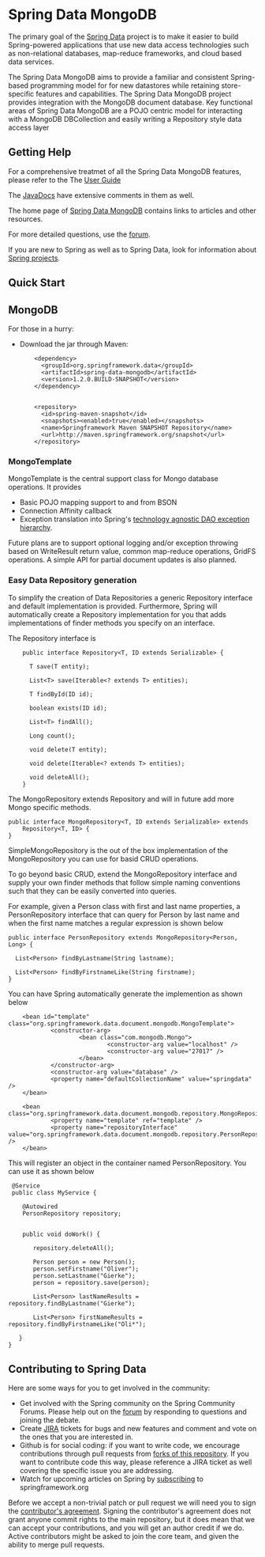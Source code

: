 Spring Data MongoDB
======================

The primary goal of the [Spring Data](http://www.springsource.org/spring-data) project is to make it easier to build Spring-powered applications that use new data access technologies such as non-relational databases, map-reduce frameworks, and cloud based data services.

The Spring Data MongoDB aims to provide a familiar and consistent Spring-based programming model for for new datastores while retaining store-specific features and capabilities. The Spring Data MongoDB project provides integration with the MongoDB document database. Key functional areas of Spring Data MongoDB are a POJO centric model for interacting with a MongoDB DBCollection and easily writing a Repository style data access layer

Getting Help
------------

For a comprehensive treatmet of all the Spring Data MongoDB features, please refer to the The [User Guide](http://static.springsource.org/spring-data/data-mongodb/docs/current/reference/html/) 

The [JavaDocs](http://static.springsource.org/spring-data/data-mongodb/docs/current/api/) have extensive comments in them as well.

The home page of [Spring Data MongoDB](http://www.springsource.org/spring-data/mongodb) contains links to articles and other resources.

For more detailed questions, use the [forum](http://forum.springsource.org/forumdisplay.php?f=80). 

If you are new to Spring as well as to Spring Data, look for information about [Spring projects](http://www.springsource.org/projects). 


Quick Start
-----------

## MongoDB

For those in a hurry:


* Download the jar through Maven:

          <dependency>
            <groupId>org.springframework.data</groupId>
            <artifactId>spring-data-mongodb</artifactId>
            <version>1.2.0.BUILD-SNAPSHOT</version>
          </dependency> 


          <repository>
            <id>spring-maven-snapshot</id>
            <snapshots><enabled>true</enabled></snapshots>
            <name>Springframework Maven SNAPSHOT Repository</name>
            <url>http://maven.springframework.org/snapshot</url>
          </repository> 

### MongoTemplate
MongoTemplate is the central support class for Mongo database operations.  It provides

* Basic POJO mapping support to and from BSON
* Connection Affinity callback
* Exception translation into Spring's [technology agnostic DAO exception hierarchy](http://static.springsource.org/spring/docs/3.0.x/spring-framework-reference/html/dao.html#dao-exceptions).

Future plans are to support optional logging and/or exception throwing based on WriteResult return value, common map-reduce operations, GridFS operations.  A simple API for partial document updates is also planned.

### Easy Data Repository generation

To simplify the creation of Data Repositories a generic Repository interface and default implementation is provided.  Furthermore, Spring will automatically create a Repository implementation for you that adds implementations of finder methods you specify on an interface.  

The Repository interface is

        public interface Repository<T, ID extends Serializable> { 

          T save(T entity);

          List<T> save(Iterable<? extends T> entities);

          T findById(ID id);

          boolean exists(ID id);

          List<T> findAll();

          Long count();

          void delete(T entity);

          void delete(Iterable<? extends T> entities);

          void deleteAll();
        }


The MongoRepository extends Repository and will in future add more Mongo specific methods.

    public interface MongoRepository<T, ID extends Serializable> extends
        Repository<T, ID> {
    }

SimpleMongoRepository is the out of the box implementation of the MongoRepository you can use for basid CRUD operations.  

To go beyond basic CRUD, extend the MongoRepository interface and supply your own finder methods that follow simple naming conventions such that they can be easily converted into queries.  

For example, given a Person class with first and last name properties, a PersonRepository interface that can query for Person by last name and when the first name matches a regular expression is shown below

    public interface PersonRepository extends MongoRepository<Person, Long> {

      List<Person> findByLastname(String lastname);

      List<Person> findByFirstnameLike(String firstname);
    }

You can have Spring automatically generate the implemention as shown below

        <bean id="template" class="org.springframework.data.document.mongodb.MongoTemplate">
                <constructor-arg>
                        <bean class="com.mongodb.Mongo">
                                <constructor-arg value="localhost" />
                                <constructor-arg value="27017" />
                        </bean>
                </constructor-arg>
                <constructor-arg value="database" />
                <property name="defaultCollectionName" value="springdata" />
        </bean>

        <bean class="org.springframework.data.document.mongodb.repository.MongoRepositoryFactoryBean">
                <property name="template" ref="template" />
                <property name="repositoryInterface" value="org.springframework.data.document.mongodb.repository.PersonRepository" />
        </bean>

This will register an object in the container named PersonRepository.  You can use it as shown below

     @Service
     public class MyService {

        @Autowired
        PersonRepository repository;


        public void doWork() {

           repository.deleteAll();

           Person person = new Person();
           person.setFirstname("Oliver");
           person.setLastname("Gierke");
           person = repository.save(person);

           List<Person> lastNameResults = repository.findByLastname("Gierke");

           List<Person> firstNameResults = repository.findByFirstnameLike("Oli*");

       }
    }


Contributing to Spring Data
---------------------------

Here are some ways for you to get involved in the community:

* Get involved with the Spring community on the Spring Community Forums.  Please help out on the [forum](http://forum.springsource.org/forumdisplay.php?f=80) by responding to questions and joining the debate.
* Create [JIRA](https://jira.springframework.org/browse/DATADOC) tickets for bugs and new features and comment and vote on the ones that you are interested in.  
* Github is for social coding: if you want to write code, we encourage contributions through pull requests from [forks of this repository](http://help.github.com/forking/). If you want to contribute code this way, please reference a JIRA ticket as well covering the specific issue you are addressing.
* Watch for upcoming articles on Spring by [subscribing](http://www.springsource.org/node/feed) to springframework.org

Before we accept a non-trivial patch or pull request we will need you to sign the [contributor's agreement](https://support.springsource.com/spring_committer_signup).  Signing the contributor's agreement does not grant anyone commit rights to the main repository, but it does mean that we can accept your contributions, and you will get an author credit if we do.  Active contributors might be asked to join the core team, and given the ability to merge pull requests.
